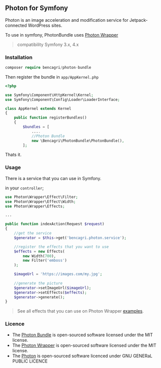 ## Photon for Symfony

Photon is an image acceleration and modification service for Jetpack-connected WordPress sites.

To use in symfony, PhotonBundle uses [Photon Wrapper](https://github.com/bencagri/photon-wrapper)
> compatibility Symfony 3.x, 4.x

### Installation

```php
composer require bencagri/photon-bundle
```

Then register the bundle in `app/AppKernel.php`

```php
<?php

use Symfony\Component\HttpKernel\Kernel;
use Symfony\Component\Config\Loader\LoaderInterface;

class AppKernel extends Kernel
{
    public function registerBundles()
    {
        $bundles = [
            ....
            //Photon Bundle
            new \Bencagri\PhotonBundle\PhotonBundle(),
        ];
```

Thats it.

### Usage

There is a service that you can use in Symfony.

in your `controller`;
```php
use Photon\Wrapper\Effect\Filter;
use Photon\Wrapper\Effect\Width;
use Photon\Wrapper\Effects;

...

public function indexAction(Request $request)
{
    //get the service
    $generator = $this->get('bencagri.photon.service');

    //register the effects that you want to use
    $effects = new Effects(
        new Width(700),
        new Filter('emboss')
    );

    $imageUrl = 'https://images.com/my.jpg';
    
    //generate the picture
    $generator->setImageUrl($imageUrl);
    $generator->setEffects($effects);
    $generator->generate();
}
```

> See all effects that you can use on Photon Wrapper [examples](https://github.com/bencagri/photon-wrapper/blob/master/examples/readme.md).

### Licence
* The [Photon Bundle](LICENCE) is open-sourced software licensed under the MIT license.
* The [Photon Wrapper](https://github.com/bencagri/photon-wrapper/blob/master/LICENCE) is open-sourced software licensed under the MIT license.
* The [Photon](https://code.trac.wordpress.org/browser/photon/LICENSE) is open-sourced software licenced under GNU GENERaL PUBLIC LICENCE
